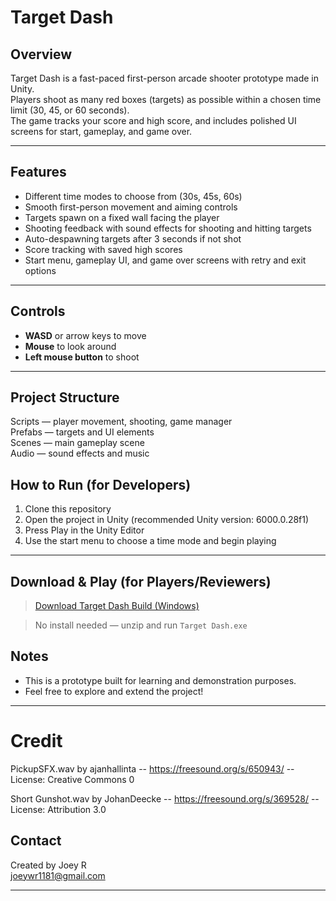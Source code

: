 # Target Dash

## Overview

Target Dash is a fast-paced first-person arcade shooter prototype made in Unity.  
Players shoot as many red boxes (targets) as possible within a chosen time limit (30, 45, or 60 seconds).  
The game tracks your score and high score, and includes polished UI screens for start, gameplay, and game over.

---

## Features

- Different time modes to choose from (30s, 45s, 60s)  
- Smooth first-person movement and aiming controls  
- Targets spawn on a fixed wall facing the player  
- Shooting feedback with sound effects for shooting and hitting targets  
- Auto-despawning targets after 3 seconds if not shot  
- Score tracking with saved high scores  
- Start menu, gameplay UI, and game over screens with retry and exit options  

---

## Controls

- **WASD** or arrow keys to move  
- **Mouse** to look around  
- **Left mouse button** to shoot  

---

## Project Structure

Scripts — player movement, shooting, game manager  
Prefabs — targets and UI elements  
Scenes — main gameplay scene  
Audio — sound effects and music


## How to Run (for Developers)

1. Clone this repository  
2. Open the project in Unity (recommended Unity version: 6000.0.28f1)  
3. Press Play in the Unity Editor  
4. Use the start menu to choose a time mode and begin playing  

---

## Download & Play (for Players/Reviewers)

> [Download Target Dash Build (Windows)](https://github.com/your-username/TargetDash/releases/latest)

> No install needed — unzip and run `Target Dash.exe`


## Notes

- This is a prototype built for learning and demonstration purposes.  
- Feel free to explore and extend the project!  

---


# Credit
PickupSFX.wav by ajanhallinta -- https://freesound.org/s/650943/ -- License: Creative Commons 0

Short Gunshot.wav by JohanDeecke -- https://freesound.org/s/369528/ -- License: Attribution 3.0

## Contact

Created by Joey R  
joeywr1181@gmail.com

---



